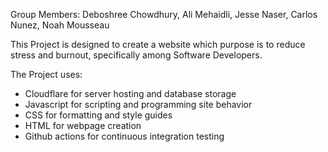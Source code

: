 Group Members:
Deboshree Chowdhury,
Ali Mehaidli,
Jesse Naser,
Carlos Nunez,
Noah Mousseau

This Project is designed to create a website which purpose is to reduce stress and burnout, specifically among Software Developers.

The Project uses:
* Cloudflare for server hosting and database storage
* Javascript for scripting and programming site behavior
* CSS for formatting and style guides
* HTML for webpage creation
* Github actions for continuous integration testing